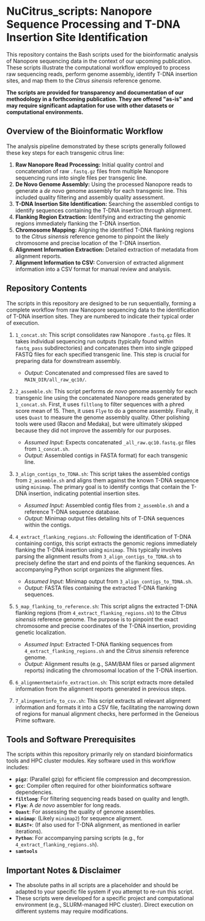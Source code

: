 # NuCitrus_scripts: Nanopore Sequence Processing and T-DNA Insertion Site Identification

This repository contains the Bash scripts used for the bioinformatic analysis of Nanopore sequencing data in the context of our upcoming publication. These scripts illustrate the computational workflow employed to process raw sequencing reads, perform genome assembly, identify T-DNA insertion sites, and map them to the *Citrus sinensis* reference genome.

**The scripts are provided for transparency and documentation of our methodology in a forthcoming publication. They are offered "as-is" and may require significant adaptation for use with other datasets or computational environments.**

## Overview of the Bioinformatic Workflow

The analysis pipeline demonstrated by these scripts generally followed these key steps for each transgenic citrus line:

1.  **Raw Nanopore Read Processing:** Initial quality control and concatenation of raw `.fastq.gz` files from multiple Nanopore sequencing runs into single files per transgenic line.
2.  **De Novo Genome Assembly:** Using the processed Nanopore reads to generate a *de novo* genome assembly for each transgenic line. This included quality filtering and assembly quality assessment.
3.  **T-DNA Insertion Site Identification:** Searching the assembled contigs to identify sequences containing the T-DNA insertion through alignment.
4.  **Flanking Region Extraction:** Identifying and extracting the genomic regions immediately flanking the T-DNA insertion.
5.  **Chromosome Mapping:** Aligning the identified T-DNA flanking regions to the *Citrus sinensis* reference genome to pinpoint the likely chromosome and precise location of the T-DNA insertion.
6.  **Alignment Information Extraction:** Detailed extraction of metadata from alignment reports.
7.  **Alignment Information to CSV:** Conversion of extracted alignment information into a CSV format for manual review and analysis.

## Repository Contents

The scripts in this repository are designed to be run sequentially, forming a complete workflow from raw Nanopore sequencing data to the identification of T-DNA insertion sites. They are numbered to indicate their typical order of execution.

1.  `1_concat.sh`: This script consolidates raw Nanopore `.fastq.gz` files. It takes individual sequencing run outputs (typically found within `fastq_pass` subdirectories) and concatenates them into single gzipped FASTQ files for each specified transgenic line. This step is crucial for preparing data for downstream assembly.
    * *Output:* Concatenated and compressed files are saved to `MAIN_DIR/all_raw_qc10/`.

2.  `2_assemble.sh`: This script performs *de novo* genome assembly for each transgenic line using the concatenated Nanopore reads generated by `1_concat.sh`. First, it uses `filtlong` to filter sequences with a phred score mean of 15. Then, it uses `Flye` to do a genome assembly. Finally, it uses `Quast` to measure the genome assembly quality. Other polishing tools were used (Racon and Medaka), but were ultimately skipped because they did not improve the assembly for our purposes.
    * *Assumed Input:* Expects concatenated `_all_raw.qc10.fastq.gz` files from `1_concat.sh`.
    * *Output:* Assembled contigs in FASTA format) for each transgenic line.

3.  `3_align_contigs_to_TDNA.sh`: This script takes the assembled contigs from `2_assemble.sh` and aligns them against the known T-DNA sequence using `minimap`. The primary goal is to identify contigs that contain the T-DNA insertion, indicating potential insertion sites.
    * *Assumed Input:* Assembled contig files from `2_assemble.sh` and a reference T-DNA sequence database.
    * *Output:* Minimap output files detailing hits of T-DNA sequences within the contigs.

4.  `4_extract_flanking_regions.sh`: Following the identification of T-DNA containing contigs, this script extracts the genomic regions immediately flanking the T-DNA insertion using `minimap`. This typically involves parsing the alignment results from `3_align_contigs_to_TDNA.sh` to precisely define the start and end points of the flanking sequences. An accompanying Python script organizes the alignment files.
    * *Assumed Input:* Minimap output from `3_align_contigs_to_TDNA.sh`.
    * *Output:* FASTA files containing the extracted T-DNA flanking sequences.

5.  `5_map_flanking_to_reference.sh`: This script aligns the extracted T-DNA flanking regions (from `4_extract_flanking_regions.sh`) to the *Citrus sinensis* reference genome. The purpose is to pinpoint the exact chromosome and precise coordinates of the T-DNA insertion, providing genetic localization.
    * *Assumed Input:* Extracted T-DNA flanking sequences from `4_extract_flanking_regions.sh` and the *Citrus sinensis* reference genome.
    * *Output:* Alignment results (e.g., SAM/BAM files or parsed alignment reports) indicating the chromosomal location of the T-DNA insertion.

6.  `6_alignmentmetainfo_extraction.sh`: This script extracts more detailed information from the alignment reports generated in previous steps.

7.  `7_alingmentinfo_to_csv.sh`: This script extracts all relevant alignment information and formats it into a CSV file, facilitating the narrowing down of regions for manual alignment checks, here performed in the Geneious Prime software.

## Tools and Software Prerequisites

The scripts within this repository primarily rely on standard bioinformatics tools and HPC cluster modules. Key software used in this workflow includes:

* **`pigz`**: (Parallel gzip) for efficient file compression and decompression.
* **`gcc`**: Compiler often required for other bioinformatics software dependencies.
* **`filtlong`**: For filtering sequencing reads based on quality and length.
* **`Flye`**: A *de novo* assembler for long reads.
* **`Quast`**: For assessing the quality of genome assemblies.
* **`minimap`**: (Likely `minimap2`) for sequence alignment.
* **`BLAST+`**: (If also used for T-DNA alignment, as mentioned in earlier iterations).
* **`Python`**: For accompanying parsing scripts (e.g., for `4_extract_flanking_regions.sh`).
* **`samtools`**

## Important Notes & Disclaimer

* The absolute paths in all scripts are a placeholder and should be adapted to your specific file system if you attempt to re-run this script.
* These scripts were developed for a specific project and computational environment (e.g., SLURM-managed HPC cluster). Direct execution on different systems may require modifications.
